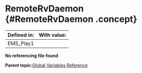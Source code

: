 # RemoteRvDaemon {#RemoteRvDaemon .concept}

|Defined in:|With value:|
|-----------|-----------|
|EMS\_Play1| |

**No referencing file found**

**Parent topic:**[Global Variables Reference](../../../crossref/globVars/globVarsRef/GV_globVarsRef.md)

